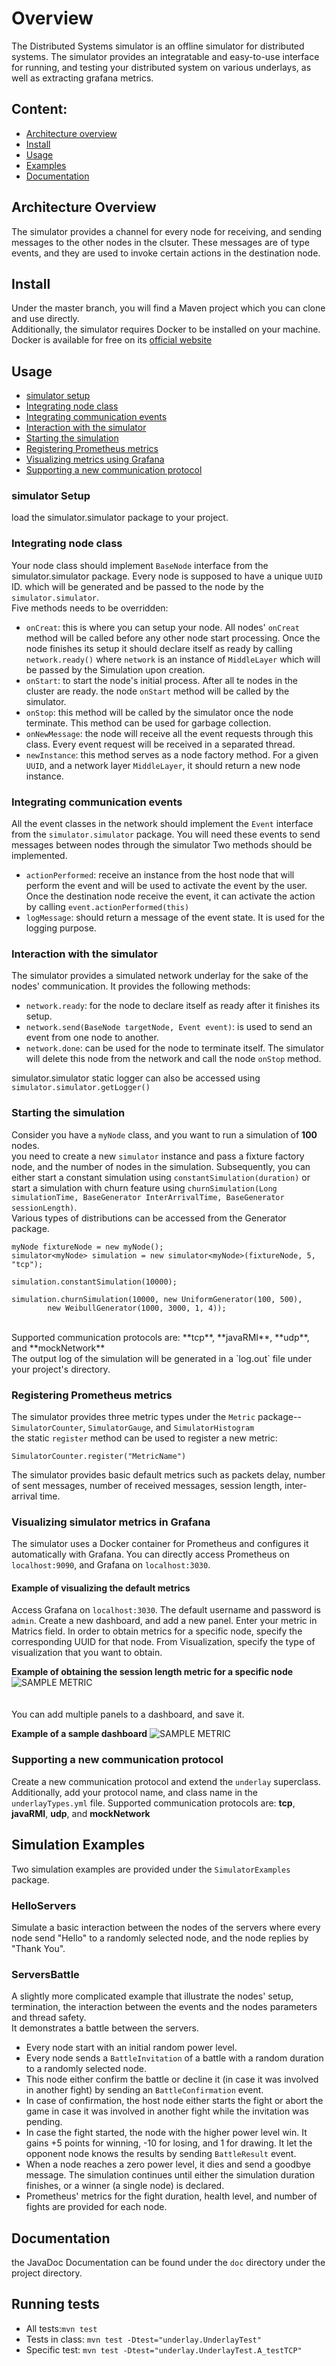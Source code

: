 # Overview
The Distributed Systems simulator is an offline simulator for distributed systems.
The simulator provides an integratable and easy-to-use interface for running, and testing
your distributed system on various underlays, as well as extracting grafana metrics.

## Content:
- [Architecture overview](#overview)
- [Install](#install)
- [Usage](#basic-usage)
- [Examples](#examples)
- [Documentation](#doc)

## Architecture Overview <a name="overview"></a>
The simulator provides a channel for every node for receiving, and sending messages to the other nodes in the clsuter.
These messages are of type events, and they are used to invoke certain actions in the destination node.

## Install <a name="install"></a>
Under the master branch, you will find a Maven project which you can clone and use directly. <br>
Additionally, the simulator requires Docker to be installed on your machine. <br>
Docker is available for free on its [official website](https://docs.docker.com/get-docker/)
## Usage <a name="basic-usage"></a>
- [simulator setup](#setup)
- [Integrating node class](#node)
- [Integrating communication events](#event)
- [Interaction with the simulator](#interact)
- [Starting the simulation](#start)
- [Registering Prometheus metrics](#prometheus)
- [Visualizing metrics using Grafana](#grafana)
- [Supporting a new communication protocol](#protocol)
### simulator Setup <a name="setup"></a>
load the simulator.simulator package to your project.
### Integrating node class <a name="node"></a>
Your node class should implement `BaseNode` interface from the simulator.simulator package. Every node is supposed to have a unique `UUID` ID.
which will be generated and be passed to the node by the `simulator.simulator`. <br>
Five methods needs to be overridden:
- `onCreat`: this is where you can setup your node. All nodes' `onCreat` method will be called before any other node start processing.
  Once the node finishes its setup it should declare itself as ready by calling `network.ready()` where `network` is an instance of `MiddleLayer`
  which will be passed by the Simulation upon creation.
- `onStart`: to start the node's initial process. After all te nodes in the cluster are ready. the node `onStart` method will be called by the simulator.
- `onStop`: this method will be called by the simulator once the node terminate. This method can be used for garbage collection.
- `onNewMessage`: the node will receive all the event requests through this class. Every event request will be received in a separated thread.
- `newInstance`: this method serves as a node factory method. For a given `UUID`, and a network layer `MiddleLayer`, it should return a new node instance.

### Integrating communication events <a name="event"></a>
All the event classes in the network should implement the `Event` interface from the `simulator.simulator` package.
You will need these events to send messages between nodes through the simulator
Two methods should be implemented.
- `actionPerformed`: receive an instance from the host node that will perform the event and will be used to activate the event by the user.
  Once the destination node receive the event, it can activate the action by calling `event.actionPerformed(this)`
- `logMessage`: should return a message of the event state. It is used for the logging purpose.

### Interaction with the simulator <a name="interaction"></a>
The simulator provides a simulated network underlay for the sake of the nodes' communication.
It provides the following methods:
- `network.ready`: for the node to declare itself as ready after it finishes its setup.
- `network.send(BaseNode targetNode, Event event)`: is used to send an event from one node to another.
- `network.done`: can be used for the node to terminate itself. The simulator will delete this node from the network and call the node `onStop` method.

simulator.simulator static logger can also be accessed using `simulator.simulator.getLogger()`

### Starting the simulation <a name="start"></a>
Consider you have a `myNode` class, and you want to run a simulation of **100** nodes. <br>
you need to create a new `simulator` instance and pass a fixture factory node, and the number of nodes in the simulation.
Subsequently, you can either start a constant simulation using `constantSimulation(duration)` or start
a simulation with churn feature using `churnSimulation(Long simulationTime, BaseGenerator InterArrivalTime, BaseGenerator sessionLength)`.
<br> Various types of distributions can be accessed from the Generator package.

```
myNode fixtureNode = new myNode();
simulator<myNode> simulation = new simulator<myNode>(fixtureNode, 5, "tcp");

simulation.constantSimulation(10000);

simulation.churnSimulation(10000, new UniformGenerator(100, 500),
        new WeibullGenerator(1000, 3000, 1, 4));
```
<br>
Supported communication protocols are: **tcp**, **javaRMI**, **udp**, and **mockNetwork** <br>
The output log of the simulation will be generated in a `log.out` file under your project's directory.  

### Registering Prometheus metrics <a name="prometheus"></a>
The simulator provides three metric types under the `Metric` package-- `SimulatorCounter`, `SimulatorGauge`, and `SimulatorHistogram` <br>
the static `register` method can be used to register a new metric:
```
SimulatorCounter.register("MetricName")
```
The simulator provides basic default metrics such as
packets delay, number of sent messages, number of received messages, session length, inter-arrival time.<br>

### Visualizing simulator metrics in Grafana <a name="grafana"></a>
The simulator uses a Docker container for Prometheus and configures it automatically with Grafana.
You can directly access Prometheus on `localhost:9090`, and Grafana on `localhost:3030`.

#### Example of visualizing the default metrics
Access Grafana on `localhost:3030`. The default username and password is `admin`.
Create a new dashboard, and add a new panel.
Enter your metric in Matrics field. In order to obtain metrics for a specific
node, specify the corresponding UUID for that node. From Visualization, specify
the type of visualization that you want to obtain.

**Example of obtaining the session length metric for a specific node**
![SAMPLE METRIC](./src/main/resources/images/metric_sample.png?raw=true)
<br> <br> <br>
You can add multiple panels to a dashboard, and save it.

**Example of a sample dashboard**
![SAMPLE METRIC](./src/main/resources/images/dashboard_sample.png?raw=true)

### Supporting a new communication protocol <a name="protocol"></a>
Create a new communication protocol and extend the `underlay` superclass.
Additionally, add your protocol name, and class name in the `underlayTypes.yml` file.
Supported communication protocols are: **tcp**, **javaRMI**, **udp**, and **mockNetwork** <br>

## Simulation Examples <a name="examples"></a>
Two simulation examples are provided under the `SimulatorExamples` package.

### HelloServers
Simulate a basic interaction between the nodes of the servers where every
node send "Hello" to a randomly selected node, and the node replies by "Thank You".
### ServersBattle
A slightly more complicated example that illustrate the nodes' setup, termination, the interaction between the events and the nodes parameters and thread safety. <br>
It demonstrates a battle between the servers.
- Every node start with an initial random power level.
- Every node sends a `BattleInvitation` of a battle with a random duration to a randomly selected node.
- This node either confirm the battle or decline it (in case it was involved in another fight) by sending an `BattleConfirmation` event.
- In case of confirmation, the host node either starts the fight or abort the game in case it was involved in another fight while the invitation was pending.
- In case the fight started, the node with the higher power level win. It gains +5 points for winning, -10 for losing, and 1 for drawing.
  It let the opponent node knows the results by sending `BattleResult` event.
- When a node reaches a zero power level, it dies and send a goodbye message.
  The simulation continues until either the simulation duration finishes, or a winner (a single node) is declared.
- Prometheus' metrics for the fight duration, health level, and number of fights are provided for each node.

## Documentation <a name="doc"></a>
the JavaDoc Documentation can be found under the `doc` directory under the project directory.

## Running tests

- All tests:`mvn test`
- Tests in class: `mvn test -Dtest="underlay.UnderlayTest" `
- Specific test: `mvn test -Dtest="underlay.UnderlayTest.A_testTCP" `